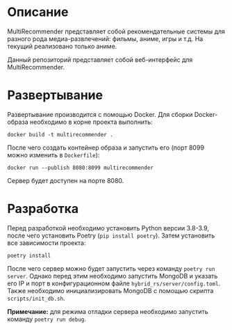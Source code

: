 # Описание

MultiRecommender представляет собой рекомендательные системы для разного рода медиа-развлечений: фильмы, аниме, игры и т.д. На текущий реализовано только аниме.

Данный репозиторий представляет собой веб-интерфейс для MultiRecommender.

# Развертывание
Развертывание производится с помощью Docker. Для сборки Docker-образа необходимо в корне проекта выполнить:
```
docker build -t multirecommender .
```

После чего создать контейнер образа и запустить его (порт 8099 можно изменить в `Dockerfile`):
```
docker run --publish 8080:8099 multirecommender
```

Сервер будет доступен на порте 8080.

# Разработка

Перед разработкой необходимо установить Python версии 3.8-3.9, после чего установить Poetry (`pip install poetry`). Затем установить все зависимости проекта:
```
poetry install
```

После чего сервер можно будет запустить через команду `poetry run server`. Однако перед этим необходимо запустить MongoDB и указать его IP и порт в конфигурационном файле `hybrid_rs/server/config.toml`. Также необходимо инициализировать MongoDB с помощью скрипта `scripts/init_db.sh`.

**Примечание:** для режима отладки сервера необходимо запустить команду `poetry run debug`.